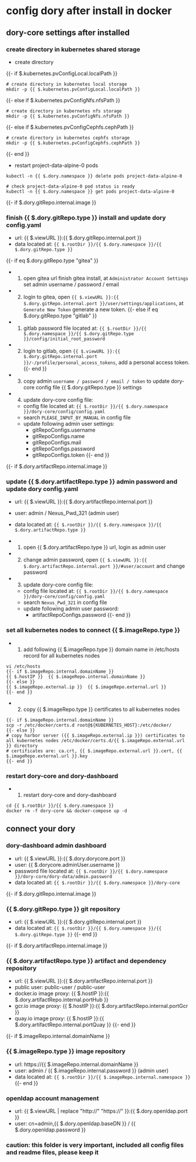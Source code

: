 # config dory after install in docker

## dory-core settings after installed

### create directory in kubernetes shared storage

- create directory

{{- if $.kubernetes.pvConfigLocal.localPath }}
```shell script
# create directory in kubernetes local storage
mkdir -p {{ $.kubernetes.pvConfigLocal.localPath }}
```
{{- else if $.kubernetes.pvConfigNfs.nfsPath }}
```shell script
# create directory in kubernetes nfs storage
mkdir -p {{ $.kubernetes.pvConfigNfs.nfsPath }}
```
{{- else if $.kubernetes.pvConfigCephfs.cephPath }}
```shell script
# create directory in kubernetes cephfs storage
mkdir -p {{ $.kubernetes.pvConfigCephfs.cephPath }}
```
{{- end }}

- restart project-data-alpine-0 pods

```shell script
kubectl -n {{ $.dory.namespace }} delete pods project-data-alpine-0

# check project-data-alpine-0 pod status is ready
kubectl -n {{ $.dory.namespace }} get pods project-data-alpine-0
```

{{- if $.dory.gitRepo.internal.image }}
### finish {{ $.dory.gitRepo.type }} install and update dory config.yaml

- url: {{ $.viewURL }}:{{ $.dory.gitRepo.internal.port }}
- data located at: `{{ $.rootDir }}/{{ $.dory.namespace }}/{{ $.dory.gitRepo.type }}`

{{- if eq $.dory.gitRepo.type "gitea" }}
- 1. open gitea url finish gitea install, at `Administrator Account Settings ` set admin username / password / email
- 2. login to gitea, open `{{ $.viewURL }}:{{ $.dory.gitRepo.internal.port }}/user/settings/applications`, at `Generate New Token` generate a new token.
{{- else if eq $.dory.gitRepo.type "gitlab" }}
- 1. gitlab password file located at: `{{ $.rootDir }}/{{ $.dory.namespace }}/{{ $.dory.gitRepo.type }}/config/initial_root_password`
- 2. login to gitlab, open `{{ $.viewURL }}:{{ $.dory.gitRepo.internal.port }}/-/profile/personal_access_tokens`, add a personal access token.
{{- end }}
- 3. copy admin `username / password / email / token` to update dory-core config file {{ $.dory.gitRepo.type }} settings
- 4. update dory-core config file:
  - config file located at: `{{ $.rootDir }}/{{ $.dory.namespace }}/dory-core/config/config.yaml`
  - search `PLEASE_INPUT_BY_MANUAL` in config file
  - update following admin user settings: 
    - gitRepoConfigs.username
    - gitRepoConfigs.name
    - gitRepoConfigs.mail
    - gitRepoConfigs.password
    - gitRepoConfigs.token
{{- end }}
    
{{- if $.dory.artifactRepo.internal.image }}
### update {{ $.dory.artifactRepo.type }} admin password and update dory config.yaml

- url: {{ $.viewURL }}:{{ $.dory.artifactRepo.internal.port }}
- user: admin / Nexus_Pwd_321 (admin user)
- data located at: `{{ $.rootDir }}/{{ $.dory.namespace }}/{{ $.dory.artifactRepo.type }}`

- 1. open {{ $.dory.artifactRepo.type }} url, login as admin user
- 2. change admin password, open `{{ $.viewURL }}:{{ $.dory.artifactRepo.internal.port }}/#user/account` and change password
- 3. update dory-core config file:
  - config file located at: `{{ $.rootDir }}/{{ $.dory.namespace }}/dory-core/config/config.yaml`
  - search `Nexus_Pwd_321` in config file
  - update following admin user password: 
    - artifactRepoConfigs.password
{{- end }}
 
### set all kubernetes nodes to connect {{ $.imageRepo.type }}

- 1. add following {{ $.imageRepo.type }} domain name in /etc/hosts record for all kubernetes nodes  

```shell script
vi /etc/hosts
{{- if $.imageRepo.internal.domainName }}
{{ $.hostIP }}  {{ $.imageRepo.internal.domainName }}
{{- else }}
{{ $.imageRepo.external.ip }}  {{ $.imageRepo.external.url }}
{{- end }}
```

- 2. copy {{ $.imageRepo.type }} certificates to all kubernetes nodes

```shell script
{{- if $.imageRepo.internal.domainName }}
scp -r /etc/docker/certs.d root@${KUBERNETES_HOST}:/etc/docker/
{{- else }}
# copy harbor server ({{ $.imageRepo.external.ip }}) certificates to all kubernetes nodes /etc/docker/certs.d/{{ $.imageRepo.external.url }} directory
# certificates are: ca.crt, {{ $.imageRepo.external.url }}.cert, {{ $.imageRepo.external.url }}.key
{{- end }}
```

### restart dory-core and dory-dashboard

- 1. restart dory-core and dory-dashboard

```shell script
cd {{ $.rootDir }}/{{ $.dory.namespace }}
docker rm -f dory-core && docker-compose up -d
```

## connect your dory

### dory-dashboard admin dashboard

- url: {{ $.viewURL }}:{{ $.dory.dorycore.port }}
- user: {{ $.dorycore.adminUser.username }}
- password file located at: `{{ $.rootDir }}/{{ $.dory.namespace }}/dory-core/dory-data/admin.password`
- data located at: `{{ $.rootDir }}/{{ $.dory.namespace }}/dory-core`

{{- if $.dory.gitRepo.internal.image }}
### {{ $.dory.gitRepo.type }} git repository

- url: {{ $.viewURL }}:{{ $.dory.gitRepo.internal.port }}
- data located at: `{{ $.rootDir }}/{{ $.dory.namespace }}/{{ $.dory.gitRepo.type }}`
{{- end }}

{{- if $.dory.artifactRepo.internal.image }}
### {{ $.dory.artifactRepo.type }} artifact and dependency repository

- url: {{ $.viewURL }}:{{ $.dory.artifactRepo.internal.port }}
- public user: public-user / public-user
- docker.io image proxy: {{ $.hostIP }}:{{ $.dory.artifactRepo.internal.portHub }}
- gcr.io image proxy: {{ $.hostIP }}:{{ $.dory.artifactRepo.internal.portGcr }}
- quay.io image proxy: {{ $.hostIP }}:{{ $.dory.artifactRepo.internal.portQuay }}
{{- end }}

{{- if $.imageRepo.internal.domainName }}
### {{ $.imageRepo.type }} image repository

- url: https://{{ $.imageRepo.internal.domainName }}
- user: admin / {{ $.imageRepo.internal.password }} (admin user)
- data located at: `{{ $.rootDir }}/{{ $.imageRepo.internal.namespace }}`
{{- end }}

### openldap account management

- url: {{ $.viewURL | replace "http://" "https://" }}:{{ $.dory.openldap.port }}
- user: cn=admin,{{ $.dory.openldap.baseDN }} / {{ $.dory.openldap.password }}

### caution: this folder is very important, included all config files and readme files, please keep it
